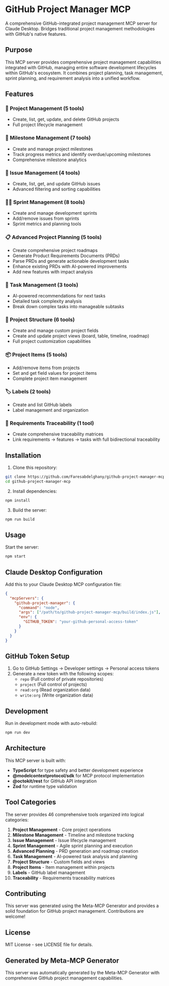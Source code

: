 # GitHub Project Manager MCP

A comprehensive GitHub-integrated project management MCP server for Claude Desktop. Bridges traditional project management methodologies with GitHub's native features.

## Purpose

This MCP server provides comprehensive project management capabilities integrated with GitHub, managing entire software development lifecycles within GitHub's ecosystem. It combines project planning, task management, sprint planning, and requirement analysis into a unified workflow.

## Features

### 🚀 Project Management (5 tools)
- Create, list, get, update, and delete GitHub projects
- Full project lifecycle management

### 🎯 Milestone Management (7 tools)
- Create and manage project milestones
- Track progress metrics and identify overdue/upcoming milestones
- Comprehensive milestone analytics

### 🐛 Issue Management (4 tools)
- Create, list, get, and update GitHub issues
- Advanced filtering and sorting capabilities

### 🏃‍♂️ Sprint Management (8 tools)
- Create and manage development sprints
- Add/remove issues from sprints
- Sprint metrics and planning tools

### 📋 Advanced Project Planning (5 tools)
- Create comprehensive project roadmaps
- Generate Product Requirements Documents (PRDs)
- Parse PRDs and generate actionable development tasks
- Enhance existing PRDs with AI-powered improvements
- Add new features with impact analysis

### 🎲 Task Management (3 tools)
- AI-powered recommendations for next tasks
- Detailed task complexity analysis
- Break down complex tasks into manageable subtasks

### 🔧 Project Structure (6 tools)
- Create and manage custom project fields
- Create and update project views (board, table, timeline, roadmap)
- Full project customization capabilities

### 📦 Project Items (5 tools)
- Add/remove items from projects
- Set and get field values for project items
- Complete project item management

### 🏷️ Labels (2 tools)
- Create and list GitHub labels
- Label management and organization

### 🔗 Requirements Traceability (1 tool)
- Create comprehensive traceability matrices
- Link requirements → features → tasks with full bidirectional traceability

## Installation

1. Clone this repository:
```bash
git clone https://github.com/Faresabdelghany/github-project-manager-mcp.git
cd github-project-manager-mcp
```

2. Install dependencies:
```bash
npm install
```

3. Build the server:
```bash
npm run build
```

## Usage

Start the server:
```bash
npm start
```

## Claude Desktop Configuration

Add this to your Claude Desktop MCP configuration file:

```json
{
  "mcpServers": {
    "github-project-manager": {
      "command": "node",
      "args": ["/path/to/github-project-manager-mcp/build/index.js"],
      "env": {
        "GITHUB_TOKEN": "your-github-personal-access-token"
      }
    }
  }
}
```

## GitHub Token Setup

1. Go to GitHub Settings → Developer settings → Personal access tokens
2. Generate a new token with the following scopes:
   - `repo` (Full control of private repositories)
   - `project` (Full control of projects)
   - `read:org` (Read organization data)
   - `write:org` (Write organization data)

## Development

Run in development mode with auto-rebuild:
```bash
npm run dev
```

## Architecture

This MCP server is built with:
- **TypeScript** for type safety and better development experience
- **@modelcontextprotocol/sdk** for MCP protocol implementation
- **@octokit/rest** for GitHub API integration
- **Zod** for runtime type validation

## Tool Categories

The server provides 46 comprehensive tools organized into logical categories:

1. **Project Management** - Core project operations
2. **Milestone Management** - Timeline and milestone tracking
3. **Issue Management** - Issue lifecycle management
4. **Sprint Management** - Agile sprint planning and execution
5. **Advanced Planning** - PRD generation and roadmap creation
6. **Task Management** - AI-powered task analysis and planning
7. **Project Structure** - Custom fields and views
8. **Project Items** - Item management within projects
9. **Labels** - GitHub label management
10. **Traceability** - Requirements traceability matrices

## Contributing

This server was generated using the Meta-MCP Generator and provides a solid foundation for GitHub project management. Contributions are welcome!

## License

MIT License - see LICENSE file for details.

## Generated by Meta-MCP Generator

This server was automatically generated by the Meta-MCP Generator with comprehensive GitHub project management capabilities.